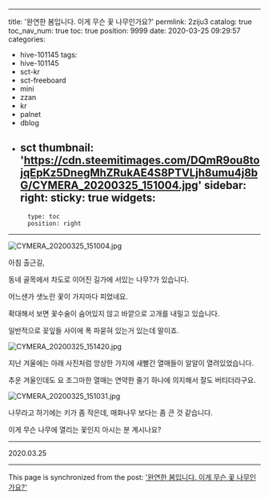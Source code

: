 
---
title: '완연한 봄입니다. 이게 무슨 꽃 나무인가요?'
permlink: 2ziju3
catalog: true
toc_nav_num: true
toc: true
position: 9999
date: 2020-03-25 09:29:57
categories:
- hive-101145
tags:
- hive-101145
- sct-kr
- sct-freeboard
- mini
- zzan
- kr
- palnet
- dblog
- sct
thumbnail: 'https://cdn.steemitimages.com/DQmR9ou8tojqEpKz5DnegMhZRukAE4S8PTVLjh8umu4j8bG/CYMERA_20200325_151004.jpg'
sidebar:
    right:
        sticky: true
widgets:
    -
        type: toc
        position: right
---


![CYMERA_20200325_151004.jpg](https://cdn.steemitimages.com/DQmR9ou8tojqEpKz5DnegMhZRukAE4S8PTVLjh8umu4j8bG/CYMERA_20200325_151004.jpg)

아침 출근길, 

동네 골목에서 차도로 이어진 길가에 서있는 나무?가 있습니다.

어느샌가 샛노란 꽃이 가지마다 피었네요.

확대해서 보면 꽃수술이 숨어있지 않고 바깥으로 고개를 내밀고 있습니다.

일반적으로 꽂잎들 사이에 폭 파묻혀 있는거 있는데 말이죠.

![CYMERA_20200325_151420.jpg](https://cdn.steemitimages.com/DQmQ7M26qruuDvKUXBSaeUTnTPNdfVqhSv9AsmvnjCAFzG3/CYMERA_20200325_151420.jpg)

지난 겨울에는 아래 사진처럼 앙상한 가지에 새빨간 열매들이 알알이 열려있었습니다.

추운 겨울인데도 요 조그마한 열매는 연약한 줄기 하나에 의지해서 잘도 버티더라구요.

![CYMERA_20200325_151031.jpg](https://cdn.steemitimages.com/DQmePr3e64SrDtWXfmnjdryvi4XTRHikv2GWisr4gmp88Yu/CYMERA_20200325_151031.jpg)

나무라고 하기에는 키가 좀 작은데, 매화나무 보다는 좀 큰 것 같습니다.

이게 무슨 나무에 열리는 꽃인지 아시는 분 계시나요?

***

2020.03.25

- - -

This page is synchronized from the post: ['완연한 봄입니다. 이게 무슨 꽃 나무인가요?'](https://steemit.com/@lucky2015/2ziju3)
